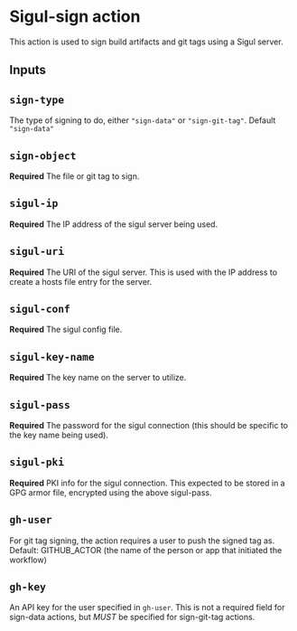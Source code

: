 # Sigul-sign action

This action is used to sign build artifacts and git tags using a Sigul server.

## Inputs

## `sign-type`

The type of signing to do, either `"sign-data"` or `"sign-git-tag"`.
Default `"sign-data"`

## `sign-object`

**Required** The file or git tag to sign.

## `sigul-ip`

**Required** The IP address of the sigul server being used.

## `sigul-uri`

**Required** The URI of the sigul server. This is used with the IP address to
create a hosts file entry for the server.

## `sigul-conf`

**Required** The sigul config file.

## `sigul-key-name`

**Required** The key name on the server to utilize.

## `sigul-pass`

**Required** The password for the sigul connection (this should be specific to
the key name being used).

## `sigul-pki`

**Required** PKI info for the sigul connection. This expected to be stored in a
GPG armor file, encrypted using the above sigul-pass.

## `gh-user`

For git tag signing, the action requires a user to push the signed tag as.
Default: GITHUB_ACTOR (the name of the person or app that initiated the workflow)

## `gh-key`

An API key for the user specified in `gh-user`. This is not a required field for
sign-data actions, but *MUST* be specified for sign-git-tag actions.
